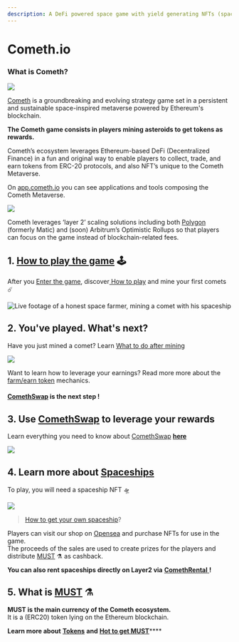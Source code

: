 ```yaml
---
description: A DeFi powered space game with yield generating NFTs (spaceships)
---
```


# Cometh.io

### **What is Cometh?**

![](.gitbook/assets/1_lceah15ttt6mek-00kobvq.png)

[Cometh](https://cometh.io/) is a groundbreaking and evolving strategy game set in a persistent and sustainable space-inspired metaverse powered by Ethereum's blockchain. 

**The Cometh game consists in players mining asteroids to get tokens as rewards.**

Cometh’s ecosystem leverages Ethereum-based DeFi \(Decentralized Finance\) in a fun and original way to enable players to collect, trade, and earn tokens from ERC-20 protocols, and also NFT’s unique to the Cometh Metaverse.   
  
On [app.cometh.io](https://app.cometh.io/) you can see applications and tools composing the Cometh Metaverse.

![](.gitbook/assets/2f82f25a92c3420665ff85a6bd1c743e.png)

Cometh leverages ‘layer 2’ scaling solutions including both [Polygon](https://polygon.technology/) \(formerly Matic\) and \(soon\) Arbitrum’s Optimistic Rollups so that players can focus on the game instead of blockchain-related fees.

## 1. [How to play the game](game/how-to-play-cometh-1.md) 🕹

After you [Enter the game](game/enter-the-game.md), discover[ How to play](https://app.gitbook.com/@cometh/s/cometh/game/how-to-play-cometh-1) and mine your first comets ☄️

![Live footage of a honest space farmer, mining a comet with his spaceship](.gitbook/assets/mining.gif)

## 2. You've played. What's next?

Have you just mined a comet? Learn [What to do after mining](rewards/)

![](.gitbook/assets/pool.png)

Want to learn how to leverage your earnings? Read more more about the [farm/earn token](https://app.gitbook.com/@cometh/s/cometh/staking-rewards) mechanics.

#### [ComethSwap](https://swap.cometh.io/#/swap) is the next step !

## 3. Use [ComethSwap](https://swap.cometh.io/#/swap) to leverage your rewards

Learn everything you need to know about [ComethSwap](comethswap-1/comethswap/) [**here**](https://app.gitbook.com/@cometh/s/cometh/comethswap)

![](.gitbook/assets/image%20%286%29.png)

## 4. Learn more about [Spaceships](https://app.gitbook.com/@cometh/s/cometh/spaceships/spaceships)

To play, you will need a spaceship NFT 🛸

![](.gitbook/assets/plan-de-travail-3-copie-0.5x.png)

> [How to get your own spaceship](spaceships/how-to-get-spaceships.md)?

Players can visit our shop on [Opensea](https://opensea.io/collection/cometh-spaceships/) and purchase NFTs for use in the game.   
The proceeds of the sales are used to create prizes for the players and distribute [MUST](comethswap-1/tokens/) ⚗️ as cashback.

**You can also rent spaceships directly on Layer2 via** [**ComethRental** ](https://rental.cometh.io/)**!** 

## 5. What is [MUST](comethswap-1/tokens/) **⚗️**

**MUST is the main currency of the Cometh ecosystem.**   
It is a \(ERC20\) token lying on the Ethereum blockchain.  
  
**Learn more about** [**Tokens**](comethswap-1/tokens/) **and** [**Hot to get MUST**](comethswap-1/tokens/how-to-get-must.md)\*\*\*\*


